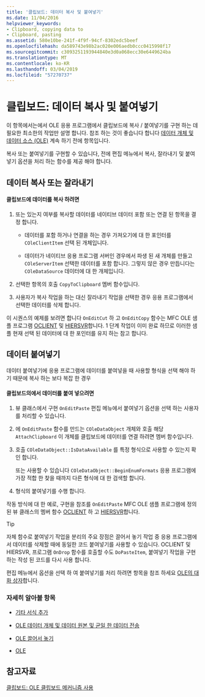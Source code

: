 ```yaml
---
title: '클립보드: 데이터 복사 및 붙여넣기'
ms.date: 11/04/2016
helpviewer_keywords:
- Clipboard, copying data to
- Clipboard, pasting
ms.assetid: 580e10be-241f-4f9f-94cf-8302edc5beef
ms.openlocfilehash: da589743e98b2ac020e006aedb0ccc0415998f17
ms.sourcegitcommit: c3093251193944840e3d0a068ecc30e6449624ba
ms.translationtype: MT
ms.contentlocale: ko-KR
ms.lasthandoff: 03/04/2019
ms.locfileid: "57270737"
---
```

# <a name="clipboard-copying-and-pasting-data"></a>클립보드: 데이터 복사 및 붙여넣기

이 항목에서는에서 OLE 응용 프로그램에서 클립보드에 복사 / 붙여넣기를 구현 하는 데 필요한 최소한의 작업만 설명 합니다. 참조 하는 것이 좋습니다 합니다 [데이터 개체 및 데이터 소스 (OLE)](../mfc/data-objects-and-data-sources-ole.md) 계속 하기 전에 항목입니다.

복사 또는 붙여넣기를 구현할 수 있습니다, 전에 편집 메뉴에서 복사, 잘라내기 및 붙여넣기 옵션을 처리 하는 함수를 제공 해야 합니다.

##  <a name="_core_copying_or_cutting_data"></a> 데이터 복사 또는 잘라내기

#### <a name="to-copy-data-to-the-clipboard"></a>클립보드에 데이터를 복사 하려면

1. 또는 있는지 여부를 복사할 데이터를 네이티브 데이터 포함 또는 연결 된 항목을 결정 합니다.

   - 데이터를 포함 하거나 연결을 하는 경우 가져오기에 대 한 포인터를 `COleClientItem` 선택 된 개체입니다.

   - 데이터가 네이티브 응용 프로그램 서버인 경우에서 파생 된 새 개체를 만들고 `COleServerItem` 선택한 데이터를 포함 합니다. 그렇지 않은 경우 만듭니다는 `COleDataSource` 데이터에 대 한 개체입니다.

1. 선택한 항목의 호출 `CopyToClipboard` 멤버 함수입니다.

1. 사용자가 복사 작업을 하는 대신 잘라내기 작업을 선택한 경우 응용 프로그램에서 선택한 데이터를 삭제 합니다.

이 시퀀스의 예제를 보려면 합니다 `OnEditCut` 하 고 `OnEditCopy` 함수는 MFC OLE 샘플 프로그램 [OCLIENT](../visual-cpp-samples.md) 및 [HIERSVR](../visual-cpp-samples.md)합니다. 1 단계 작업이 이미 완료 하므로 이러한 샘플 현재 선택 된 데이터에 대 한 포인터를 유지 하는 참고 합니다.

##  <a name="_core_pasting_data"></a> 데이터 붙여넣기

데이터 붙여넣기에 응용 프로그램에 데이터를 붙여넣을 때 사용할 형식을 선택 해야 하기 때문에 복사 하는 보다 복잡 한 경우

#### <a name="to-paste-data-from-the-clipboard"></a>클립보드의에서 데이터를 붙여 넣으려면

1. 뷰 클래스에서 구현 `OnEditPaste` 편집 메뉴에서 붙여넣기 옵션을 선택 하는 사용자를 처리할 수 있습니다.

1. 에 `OnEditPaste` 함수를 만드는 `COleDataObject` 개체와 호출 해당 `AttachClipboard` 이 개체를 클립보드에 데이터를 연결 하려면 멤버 함수입니다.

1. 호출 `COleDataObject::IsDataAvailable` 를 특정 형식으로 사용할 수 있는지 확인 합니다.

   또는 사용할 수 있습니다 `COleDataObject::BeginEnumFormats` 응용 프로그램에 가장 적합 한 찾을 때까지 다른 형식에 대 한 검색할 합니다.

1. 형식의 붙여넣기를 수행 합니다.

작동 방식에 대 한 예로, 구현을 참조를 `OnEditPaste` MFC OLE 샘플 프로그램에 정의 된 뷰 클래스의 멤버 함수 [OCLIENT](../visual-cpp-samples.md) 하 고 [HIERSVR](../visual-cpp-samples.md)합니다.

> [!TIP]
>  자체 함수로 붙여넣기 작업을 분리의 주요 장점은 끌어서 놓기 작업 중 응용 프로그램에서 데이터를 삭제할 때에 동일한 코드 붙여넣기를 사용할 수 있습니다. OCLIENT 및 HIERSVR, 프로그램 `OnDrop` 함수를 호출할 수도 `DoPasteItem`, 붙여넣기 작업을 구현 하는 작성 된 코드를 다시 사용 합니다.

편집 메뉴에서 옵션을 선택 하 여 붙여넣기를 처리 하려면 항목을 참조 하세요 [OLE의 대화 상자](../mfc/dialog-boxes-in-ole.md)합니다.

### <a name="what-do-you-want-to-know-more-about"></a>자세히 알아볼 항목

- [기타 서식 추가](../mfc/clipboard-adding-other-formats.md)

- [OLE 데이터 개체 및 데이터 원본 및 균일 한 데이터 전송](../mfc/data-objects-and-data-sources-ole.md)

- [OLE 끌어서 놓기](../mfc/drag-and-drop-ole.md)

- [OLE](../mfc/ole-background.md)

## <a name="see-also"></a>참고자료

[클립보드: OLE 클립보드 메커니즘 사용](../mfc/clipboard-using-the-ole-clipboard-mechanism.md)
